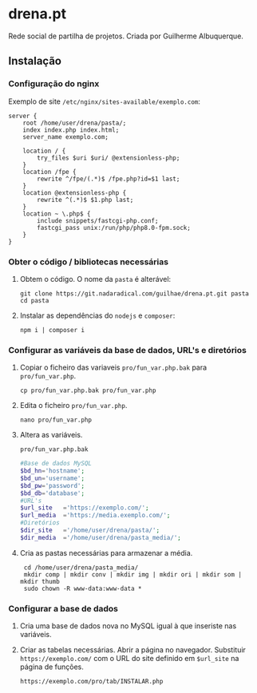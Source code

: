 # drena.pt

Rede social de partilha de projetos.
Criada por Guilherme Albuquerque.

## Instalação

### Configuração do nginx

Exemplo de site `/etc/nginx/sites-available/exemplo.com`:

    server {
        root /home/user/drena/pasta/;
        index index.php index.html;
        server_name exemplo.com;

        location / {
            try_files $uri $uri/ @extensionless-php;
        }
        location /fpe {
            rewrite ^/fpe/(.*)$ /fpe.php?id=$1 last;
        }
        location @extensionless-php {
            rewrite ^(.*)$ $1.php last;
        }
        location ~ \.php$ {
            include snippets/fastcgi-php.conf;
            fastcgi_pass unix:/run/php/php8.0-fpm.sock;
        }
    }

### Obter o código / bibliotecas necessárias

1. Obtem o código. O nome da `pasta` é alterável:

       git clone https://git.nadaradical.com/guilhae/drena.pt.git pasta
       cd pasta

2. Instalar as dependências do `nodejs` e `composer`:

       npm i | composer i

### Configurar as variáveis da base de dados, URL's e diretórios

1. Copiar o ficheiro das variaveis `pro/fun_var.php.bak` para `pro/fun_var.php`.

       cp pro/fun_var.php.bak pro/fun_var.php

2. Edita o ficheiro `pro/fun_var.php`.

       nano pro/fun_var.php

3. Altera as variáveis.

       pro/fun_var.php.bak
    ```php
    #Base de dados MySQL
    $bd_hn='hostname';
    $bd_un='username';
    $bd_pw='password';
    $bd_db='database';
    #URL's
    $url_site   ='https://exemplo.com/';
    $url_media  ='https://media.exemplo.com/';
    #Diretórios
    $dir_site   ='/home/user/drena/pasta/';
    $dir_media  ='/home/user/drena/pasta_media/';
    ```

4. Cria as pastas necessárias para armazenar a média.

        cd /home/user/drena/pasta_media/
        mkdir comp | mkdir conv | mkdir img | mkdir ori | mkdir som | mkdir thumb
        sudo chown -R www-data:www-data *

### Configurar a base de dados

1. Cria uma base de dados nova no MySQL igual à que inseriste nas variáveis.

2. Criar as tabelas necessárias.
Abrir a página no navegador. Substituir `https://exemplo.com/` com o URL do site definido em `$url_site` na página de funções.

       https://exemplo.com/pro/tab/INSTALAR.php